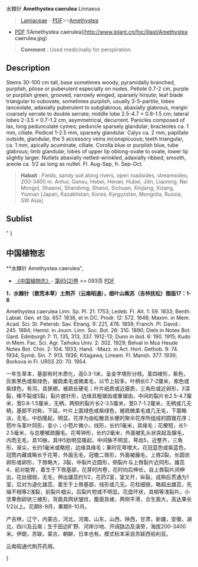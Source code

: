水棘针 **Amethystea caerulea** Linnaeus

> [Lamiaceae](http://www.iplant.cn/info/Lamiaceae?t=foc) - [PDF](http://www.iplant.cn/foc/pdf/Lamiaceae.pdf)>>[Amethystea](http://www.iplant.cn/info/Amethystea?t=foc)
 - [PDF](http://www.iplant.cn/foc/pdf/Amethystea.pdf)
![Amethystea caerulea](http://www.iplant.cn/foc/illast/Amethystea caerulea.jpg)

> **Comment** : 
> Used medicinally for perspiration.

## Description

Stems 30-100 cm tall, base sometimes woody, pyramidally branched, purplish, pilose or puberulent especially on nodes. Petiole 0.7-2 cm, purple or purplish green, grooved, narrowly winged, sparsely hirsute; leaf blade triangular to subovate, sometimes purplish, usually 3-5-partite, lobes lanceolate, adaxially puberulent to subglabrous, abaxially glabrous, margin coarsely serrate to double serrate; middle lobe 2.5-4.7 × 0.8-1.5 cm; lateral lobes 2-3.5 × 0.7-1.2 cm, asymmetrical, decurrent. Panicles composed of lax, long pedunculate cymes; peduncle sparsely glandular; bracteoles ca. 1 mm, ciliate. Pedicel 1-2.5 mm, sparsely glandular. Calyx ca. 2 mm, papillate outside, glandular, the 5 accessory veins inconspicuous; teeth triangular, ca. 1 mm, apically acuminate, ciliate. Corolla blue or purplish blue, tube glabrous; limb glandular, lobes of upper lip oblong-ovate to ovate, lower lip slightly larger. Nutlets abaxially netted-wrinkled, adaxially ribbed, smooth, areole ca. 1/2 as long as nutlet. Fl. Aug-Sep, fr. Sep-Oct.

> **Habait** : 
> Fields, sandy soil along rivers, open roadsides, streamsides; 200-3400 m. Anhui, Gansu, Hebei, Henan, Hubei, Jilin, Liaoning, Nei Mongol, Shaanxi, Shandong, Shanxi, Sichuan, Xinjiang, Xizang, Yunnan [Japan, Kazakhstan, Korea, Kyrgyzstan, Mongolia, Russia; SW Asia]

## Sublist
"
}
## 中国植物志

**水棘针 Amethystea caerulea",

* [《中国植物志》](http://www.iplant.cn/frps)- [第65(2)卷](http://www.iplant.cn/frps/vol/65(2)) >> 093页 [PDF](http://www.iplant.cn/frps/pdf/65(2)/093.PDF)

**1．水棘针（救荒本草）土荆芥（云南昭通），细叶山紫苏（吉林抚松）图版17：1-6**

Amethystea caerulea Linn. Sp. Pl. 21. 1753; Ledeb. Fl. Alt. 1: 59. 1833; Benth. Labiat. Gen. et Sp. 657. 1836, et in DC. Prodr. 12: 572. 1848; Maxim. in Mem. Acad. Sci. St. Petersb. Sav. Etrang. 9: 221, 476. 1859; Franch. Pl. David.: 245. 1884; Hemsl. in Journ. Linn. Soc. Bot. 26: 310. 1890; Diels in Notes Bot. Gard. Edinburgh 7: 11, 135, 313, 337. 1912-13; Dunn in ibid. 6: 190. 1915; Kudo in Mem. Fac. Sci. Agr. Taihoku Univ. 2: 302. 1929; Belval in Mus Heude Notes Bot. Chin. 2: 104. 1933; Hand. -Mazz. in Act. Hort. Gethob. 9: 74. 1934, Symb. Sin. 7: 913. 1936; Kitagawa, Lineam. Fl. Mansh. 377. 1939; Borkova in Fl. URSS 20: 70. 1954.

一年生草本，基部有时木质化，高0.3-1米，呈金字塔形分枝。茎四棱形，紫色，灰紫黑色或紫绿色，被疏柔毛或微柔毛，以节上较多。叶柄长0.7-2厘米，紫色或紫绿色，有沟，具狭翅，被疏长硬毛；叶片纸质或近膜质，三角形或近卵形，3深裂，稀不裂或5裂，裂片披针形，边缘具粗锯齿或重锯齿，中间的裂片长2.5-4.7厘米，宽0.8-1.5厘米，无柄，两侧的裂片长2-3.5厘米，宽0.7-1.2厘米，无柄或几无柄，基部不对称，下延，叶片上面绿色或紫绿色，被疏微柔毛或几无毛，下面略淡，无毛，中肋隆起，明显。花序为由松散具长梗的聚伞花序所组成的圆锥花序；苞叶与茎叶同形，变小；小苞片微小，线形，长约1毫米，具缘毛；花梗短，长1-2.5毫米，与总梗被疏腺毛。花萼钟形，长约2毫米，外面被乳头状突起及腺毛，内而无毛，具10脉，其中5肋明显隆起，中间脉不明显，萼齿5，近整齐，三角形，渐尖，长约1毫米或略短，边缘具缘毛；果时花萼增大。花冠蓝色或紫蓝色，冠筒内藏或略长于花萼，外面无毛，冠檐二唇形，外面被腺毛，上唇2裂，长圆状卵形或卵形，下唇略大，3裂，中裂片近圆形，侧裂片与上唇裂片近同形。雄蕊4，前对能育，着生于下唇基部，花芽时内卷，花时向后伸长，自上唇裂片间伸出，花丝细弱，无毛，伸出雄蕊约1/2，花药2室，室叉开，纵裂，成熟后贯通为1室，后对为退化雄蕊，着生于上唇基部，线形或几无。花柱细弱，略超出雄蕊，先端不相等2浅裂，前裂片细尖，后裂片短或不明显。花盘环状，具相等浅裂片。小坚果倒卵状三棱形，背面具网状皱纹，腹面具棱，两侧平滑，合生面大，高达果长1/2以上。花期8-9月，果期9-10月。

产吉林，辽宁，内蒙古，河北，河南，山东，山西，陕西，甘肃，新疆，安徽，湖北，四川及云南；生于田边旷野、河岸沙地、开阔路边及溪旁，海拔200-3400米。伊朗，苏联，蒙古，朝鲜，日本也有。模式标本采自苏联西伯利亚。

云南昭通代荆芥药用。

}